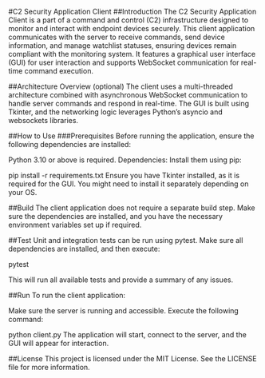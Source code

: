 #C2 Security Application Client
##Introduction
The C2 Security Application Client is a part of a command and control (C2) infrastructure designed to monitor and interact with endpoint devices securely. This client application communicates with the server to receive commands, send device information, and manage watchlist statuses, ensuring devices remain compliant with the monitoring system. It features a graphical user interface (GUI) for user interaction and supports WebSocket communication for real-time command execution.


##Architecture Overview (optional)
The client uses a multi-threaded architecture combined with asynchronous WebSocket communication to handle server commands and respond in real-time. The GUI is built using Tkinter, and the networking logic leverages Python’s asyncio and websockets libraries.

##How to Use
###Prerequisites
Before running the application, ensure the following dependencies are installed:

Python 3.10 or above is required.
Dependencies: Install them using pip:

pip install -r requirements.txt
Ensure you have Tkinter installed, as it is required for the GUI. You might need to install it separately depending on your OS.

##Build
The client application does not require a separate build step. Make sure the dependencies are installed, and you have the necessary environment variables set up if required.

##Test
Unit and integration tests can be run using pytest. Make sure all dependencies are installed, and then execute:


pytest

This will run all available tests and provide a summary of any issues.

##Run
To run the client application:

Make sure the server is running and accessible.
Execute the following command:

python client.py
The application will start, connect to the server, and the GUI will appear for interaction.

##License
This project is licensed under the MIT License. See the LICENSE file for more information.